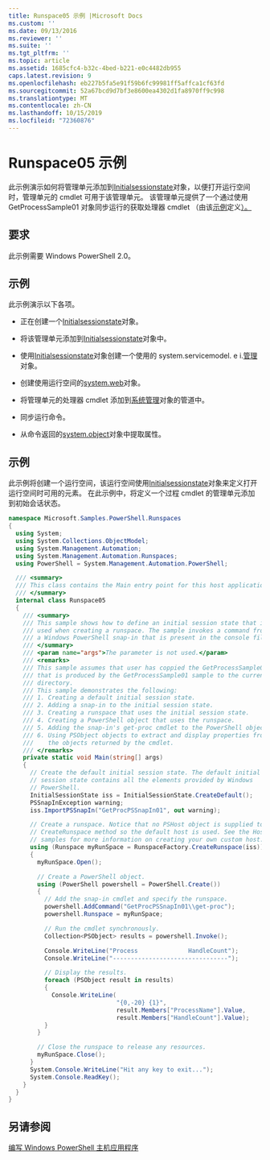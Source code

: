```yaml
---
title: Runspace05 示例 |Microsoft Docs
ms.custom: ''
ms.date: 09/13/2016
ms.reviewer: ''
ms.suite: ''
ms.tgt_pltfrm: ''
ms.topic: article
ms.assetid: 1685cfc4-b32c-4bed-b221-e0c4482db955
caps.latest.revision: 9
ms.openlocfilehash: eb227b5fa5e91f59b6fc99981ff5affca1cf63fd
ms.sourcegitcommit: 52a67bcd9d7bf3e8600ea4302d1fa8970ff9c998
ms.translationtype: MT
ms.contentlocale: zh-CN
ms.lasthandoff: 10/15/2019
ms.locfileid: "72360876"
---
```

# <a name="runspace05-sample"></a>Runspace05 示例

此示例演示如何将管理单元添加到[Initialsessionstate](/dotnet/api/System.Management.Automation.Runspaces.InitialSessionState)对象，以便打开运行空间时，管理单元的 cmdlet 可用于该管理单元。 该管理单元提供了一个通过使用 GetProcessSample01 对象同步运行的获取处理器 cmdlet （由该[示例](../cmdlet/getprocesssample01-sample.md)定义[）。](/dotnet/api/system.management.automation.powershell)

## <a name="requirements"></a>要求

此示例需要 Windows PowerShell 2.0。

## <a name="demonstrates"></a>示例

此示例演示以下各项。

- 正在创建一个[Initialsessionstate](/dotnet/api/System.Management.Automation.Runspaces.InitialSessionState)对象。

- 将该管理单元添加到[Initialsessionstate](/dotnet/api/System.Management.Automation.Runspaces.InitialSessionState)对象中。

- 使用[Initialsessionstate](/dotnet/api/System.Management.Automation.Runspaces.InitialSessionState)对象创建一个使用的 system.servicemodel. e i.[管理](/dotnet/api/System.Management.Automation.Runspaces.Runspace)对象。

- 创建使用运行空间的[system.web](/dotnet/api/system.management.automation.powershell)对象。

- 将管理单元的处理器 cmdlet 添加到[系统管理](/dotnet/api/system.management.automation.powershell)对象的管道中。

- 同步运行命令。

- 从命令返回的[system.object](/dotnet/api/System.Management.Automation.PSObject)对象中提取属性。

## <a name="example"></a>示例

此示例将创建一个运行空间，该运行空间使用[Initialsessionstate](/dotnet/api/System.Management.Automation.Runspaces.InitialSessionState)对象来定义打开运行空间时可用的元素。 在此示例中，将定义一个过程 cmdlet 的管理单元添加到初始会话状态。

```csharp
namespace Microsoft.Samples.PowerShell.Runspaces
{
  using System;
  using System.Collections.ObjectModel;
  using System.Management.Automation;
  using System.Management.Automation.Runspaces;
  using PowerShell = System.Management.Automation.PowerShell;

  /// <summary>
  /// This class contains the Main entry point for this host application.
  /// </summary>
  internal class Runspace05
  {
    /// <summary>
    /// This sample shows how to define an initial session state that is
    /// used when creating a runspace. The sample invokes a command from
    /// a Windows PowerShell snap-in that is present in the console file.
    /// </summary>
    /// <param name="args">The parameter is not used.</param>
    /// <remarks>
    /// This sample assumes that user has coppied the GetProcessSample01.dll
    /// that is produced by the GetProcessSample01 sample to the current
    /// directory.
    /// This sample demonstrates the following:
    /// 1. Creating a default initial session state.
    /// 2. Adding a snap-in to the initial session state.
    /// 3. Creating a runspace that uses the initial session state.
    /// 4. Creating a PowerShell object that uses the runspace.
    /// 5. Adding the snap-in's get-proc cmdlet to the PowerShell object.
    /// 6. Using PSObject objects to extract and display properties from
    ///    the objects returned by the cmdlet.
    /// </remarks>
    private static void Main(string[] args)
    {
      // Create the default initial session state. The default initial
      // session state contains all the elements provided by Windows
      // PowerShell.
      InitialSessionState iss = InitialSessionState.CreateDefault();
      PSSnapInException warning;
      iss.ImportPSSnapIn("GetProcPSSnapIn01", out warning);

      // Create a runspace. Notice that no PSHost object is supplied to the
      // CreateRunspace method so the default host is used. See the Host
      // samples for more information on creating your own custom host.
      using (Runspace myRunSpace = RunspaceFactory.CreateRunspace(iss))
      {
        myRunSpace.Open();

        // Create a PowerShell object.
        using (PowerShell powershell = PowerShell.Create())
        {
          // Add the snap-in cmdlet and specify the runspace.
          powershell.AddCommand("GetProcPSSnapIn01\\get-proc");
          powershell.Runspace = myRunSpace;

          // Run the cmdlet synchronously.
          Collection<PSObject> results = powershell.Invoke();

          Console.WriteLine("Process              HandleCount");
          Console.WriteLine("--------------------------------");

          // Display the results.
          foreach (PSObject result in results)
          {
            Console.WriteLine(
                              "{0,-20} {1}",
                              result.Members["ProcessName"].Value,
                              result.Members["HandleCount"].Value);
          }
        }

        // Close the runspace to release any resources.
        myRunSpace.Close();
      }
      System.Console.WriteLine("Hit any key to exit...");
      System.Console.ReadKey();
    }
  }
}
```

## <a name="see-also"></a>另请参阅

[编写 Windows PowerShell 主机应用程序](./writing-a-windows-powershell-host-application.md)